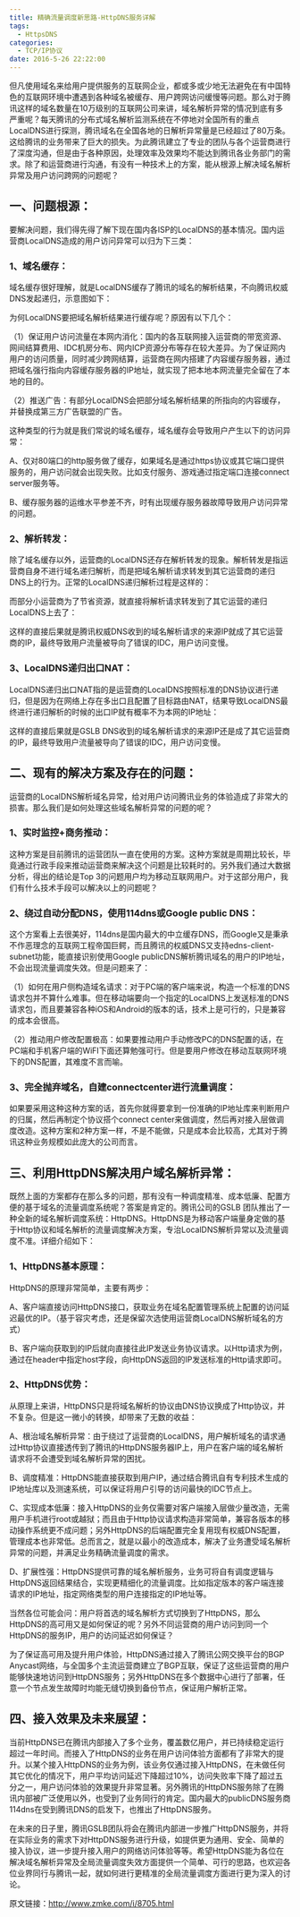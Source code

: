 ```yaml
---
title: 精确流量调度新思路-HttpDNS服务详解
tags:
  - HttpsDNS
categories:
  - TCP/IP协议
date: 2016-5-26 22:22:00
---
```


但凡使用域名来给用户提供服务的互联网企业，都或多或少地无法避免在有中国特色的互联网环境中遭遇到各种域名被缓存、用户跨网访问缓慢等问题。那么对于腾讯这样的域名数量在10万级别的互联网公司来讲，域名解析异常的情况到底有多严重呢？每天腾讯的分布式域名解析监测系统在不停地对全国所有的重点LocalDNS进行探测，腾讯域名在全国各地的日解析异常量是已经超过了80万条。这给腾讯的业务带来了巨大的损失。为此腾讯建立了专业的团队与各个运营商进行了深度沟通，但是由于各种原因，处理效率及效果均不能达到腾讯各业务部门的需求。除了和运营商进行沟通，有没有一种技术上的方案，能从根源上解决域名解析异常及用户访问跨网的问题呢？

## 一、问题根源：

要解决问题，我们得先得了解下现在国内各ISP的LocalDNS的基本情况。国内运营商LocalDNS造成的用户访问异常可以归为下三类：

### 1、域名缓存：

域名缓存很好理解，就是LocalDNS缓存了腾讯的域名的解析结果，不向腾讯权威DNS发起递归，示意图如下：

为何LocalDNS要把域名解析结果进行缓存呢？原因有以下几个：

（1）保证用户访问流量在本网内消化：国内的各互联网接入运营商的带宽资源、网间结算费用、IDC机房分布、网内ICP资源分布等存在较大差异。为了保证网内用户的访问质量，同时减少跨网结算，运营商在网内搭建了内容缓存服务器，通过把域名强行指向内容缓存服务器的IP地址，就实现了把本地本网流量完全留在了本地的目的。

（2）推送广告：有部分LocalDNS会把部分域名解析结果的所指向的内容缓存，并替换成第三方广告联盟的广告。

这种类型的行为就是我们常说的域名缓存，域名缓存会导致用户产生以下的访问异常：

A、仅对80端口的http服务做了缓存，如果域名是通过https协议或其它端口提供服务的，用户访问就会出现失败。比如支付服务、游戏通过指定端口连接connect server服务等。

B、缓存服务器的运维水平参差不齐，时有出现缓存服务器故障导致用户访问异常的问题。

<!-- more -->

### 2、解析转发：

除了域名缓存以外，运营商的LocalDNS还存在解析转发的现象。解析转发是指运营商自身不进行域名递归解析，而是把域名解析请求转发到其它运营商的递归DNS上的行为。正常的LocalDNS递归解析过程是这样的：



而部分小运营商为了节省资源，就直接将解析请求转发到了其它运营的递归LocalDNS上去了：



这样的直接后果就是腾讯权威DNS收到的域名解析请求的来源IP就成了其它运营商的IP，最终导致用户流量被导向了错误的IDC，用户访问变慢。

### 3、LocalDNS递归出口NAT：

LocalDNS递归出口NAT指的是运营商的LocalDNS按照标准的DNS协议进行递归，但是因为在网络上存在多出口且配置了目标路由NAT，结果导致LocalDNS最终进行递归解析的时候的出口IP就有概率不为本网的IP地址：



这样的直接后果就是GSLB DNS收到的域名解析请求的来源IP还是成了其它运营商的IP，最终导致用户流量被导向了错误的IDC，用户访问变慢。

## 二、现有的解决方案及存在的问题：

运营商的LocalDNS解析域名异常，给对用户访问腾讯业务的体验造成了非常大的损害。那么我们是如何处理这些域名解析异常的问题的呢？

### 1、实时监控+商务推动：

这种方案是目前腾讯的运营团队一直在使用的方案。这种方案就是周期比较长，毕竟通过行政手段来推动运营商来解决这个问题是比较耗时的。另外我们通过大数据分析，得出的结论是Top 3的问题用户均为移动互联网用户。对于这部分用户，我们有什么技术手段可以解决以上的问题呢？

### 2、绕过自动分配DNS，使用114dns或Google public DNS：

这个方案看上去很美好，114dns是国内最大的中立缓存DNS，而Google又是秉承不作恶理念的互联网工程帝国巨鳄，而且腾讯的权威DNS又支持edns-client-subnet功能，能直接识别使用Google publicDNS解析腾讯域名的用户的IP地址，不会出现流量调度失效。但是问题来了：

（1）如何在用户侧构造域名请求：对于PC端的客户端来说，构造一个标准的DNS请求包并不算什么难事。但在移动端要向一个指定的LocalDNS上发送标准的DNS请求包，而且要兼容各种iOS和Android的版本的话，技术上是可行的，只是兼容的成本会很高。

（2）推动用户修改配置极高：如果要推动用户手动修改PC的DNS配置的话，在PC端和手机客户端的WiFI下面还算勉强可行。但是要用户修改在移动互联网环境下的DNS配置，其难度不言而喻。

### 3、完全抛弃域名，自建connectcenter进行流量调度：

如果要采用这种这种方案的话，首先你就得要拿到一份准确的IP地址库来判断用户的归属，然后再制定个协议搭个connect center来做调度，然后再对接入层做调度改造。这种方案和2种方案一样，不是不能做，只是成本会比较高，尤其对于腾讯这种业务规模如此庞大的公司而言。

## 三、利用HttpDNS解决用户域名解析异常：

既然上面的方案都存在那么多的问题，那有没有一种调度精准、成本低廉、配置方便的基于域名的流量调度系统呢？答案是肯定的。腾讯公司的GSLB 团队推出了一种全新的域名解析调度系统：HttpDNS。HttpDNS是为移动客户端量身定做的基于Http协议和域名解析的流量调度解决方案，专治LocalDNS解析异常以及流量调度不准。详细介绍如下：

### 1、HttpDNS基本原理：



HttpDNS的原理非常简单，主要有两步：

A、客户端直接访问HttpDNS接口，获取业务在域名配置管理系统上配置的访问延迟最优的IP。（基于容灾考虑，还是保留次选使用运营商LocalDNS解析域名的方式）

B、客户端向获取到的IP后就向直接往此IP发送业务协议请求。以Http请求为例，通过在header中指定host字段，向HttpDNS返回的IP发送标准的Http请求即可。

### 2、HttpDNS优势：

从原理上来讲，HttpDNS只是将域名解析的协议由DNS协议换成了Http协议，并不复杂。但是这一微小的转换，却带来了无数的收益：

A、根治域名解析异常：由于绕过了运营商的LocalDNS，用户解析域名的请求通过Http协议直接透传到了腾讯的HttpDNS服务器IP上，用户在客户端的域名解析请求将不会遭受到域名解析异常的困扰。

B、调度精准：HttpDNS能直接获取到用户IP，通过结合腾讯自有专利技术生成的IP地址库以及测速系统，可以保证将用户引导的访问最快的IDC节点上。

C、实现成本低廉：接入HttpDNS的业务仅需要对客户端接入层做少量改造，无需用户手机进行root或越狱；而且由于Http协议请求构造非常简单，兼容各版本的移动操作系统更不成问题；另外HttpDNS的后端配置完全复用现有权威DNS配置，管理成本也非常低。总而言之，就是以最小的改造成本，解决了业务遭受域名解析异常的问题，并满足业务精确流量调度的需求。

D、扩展性强：HttpDNS提供可靠的域名解析服务，业务可将自有调度逻辑与HttpDNS返回结果结合，实现更精细化的流量调度。比如指定版本的客户端连接请求的IP地址，指定网络类型的用户连接指定的IP地址等。

当然各位可能会问：用户将首选的域名解析方式切换到了HttpDNS，那么HttpDNS的高可用又是如何保证的呢？另外不同运营商的用户访问到同一个HttpDNS的服务IP，用户的访问延迟如何保证？

为了保证高可用及提升用户体验，HttpDNS通过接入了腾讯公网交换平台的BGP Anycast网络，与全国多个主流运营商建立了BGP互联，保证了这些运营商的用户能够快速地访问到HttpDNS服务；另外HttpDNS在多个数据中心进行了部署，任意一个节点发生故障时均能无缝切换到备份节点，保证用户解析正常。

## 四、接入效果及未来展望：

当前HttpDNS已在腾讯内部接入了多个业务，覆盖数亿用户，并已持续稳定运行超过一年时间。而接入了HttpDNS的业务在用户访问体验方面都有了非常大的提升。以某个接入HttpDNS的业务为例，该业务仅通过接入HttpDNS，在未做任何其它优化的情况下，用户平均访问延迟下降超过10%，访问失败率下降了超过五分之一，用户访问体验的效果提升非常显著。另外腾讯的HttpDNS服务除了在腾讯内部被广泛使用以外，也受到了业务同行的肯定。国内最大的publicDNS服务商114dns在受到腾讯DNS的启发下，也推出了HttpDNS服务。

在未来的日子里，腾讯GSLB团队将会在腾讯内部进一步推广HttpDNS服务，并将在实际业务的需求下对HttpDNS服务进行升级，如提供更为通用、安全、简单的接入协议，进一步提升接入用户的网络访问体验等等。希望HttpDNS能为各位在解决域名解析异常及全局流量调度失效方面提供一个简单、可行的思路，也欢迎各位业界同行与腾讯一起，就如何进行更精准的全局流量调度方面进行更为深入的讨论。

原文链接：http://www.zmke.com/i/8705.html